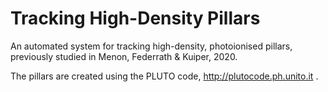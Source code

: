 # Tracking High-Density Pillars
An automated system for tracking high-density, photoionised pillars, previously studied in Menon, Federrath & Kuiper, 2020.

The pillars are created using the PLUTO code, http://plutocode.ph.unito.it .
